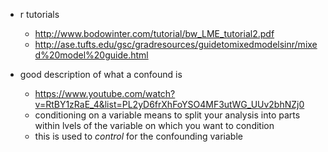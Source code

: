 
* r tutorials
  * http://www.bodowinter.com/tutorial/bw_LME_tutorial2.pdf
  * http://ase.tufts.edu/gsc/gradresources/guidetomixedmodelsinr/mixed%20model%20guide.html

* good description of what a confound is
  * https://www.youtube.com/watch?v=RtBY1zRaE_4&list=PL2yD6frXhFoYSO4MF3utWG_UUv2bhNZj0
  * conditioning on a variable means to split your analysis into parts within lvels of the variable on which you want to condition
  * this is used to _control_ for the confounding variable